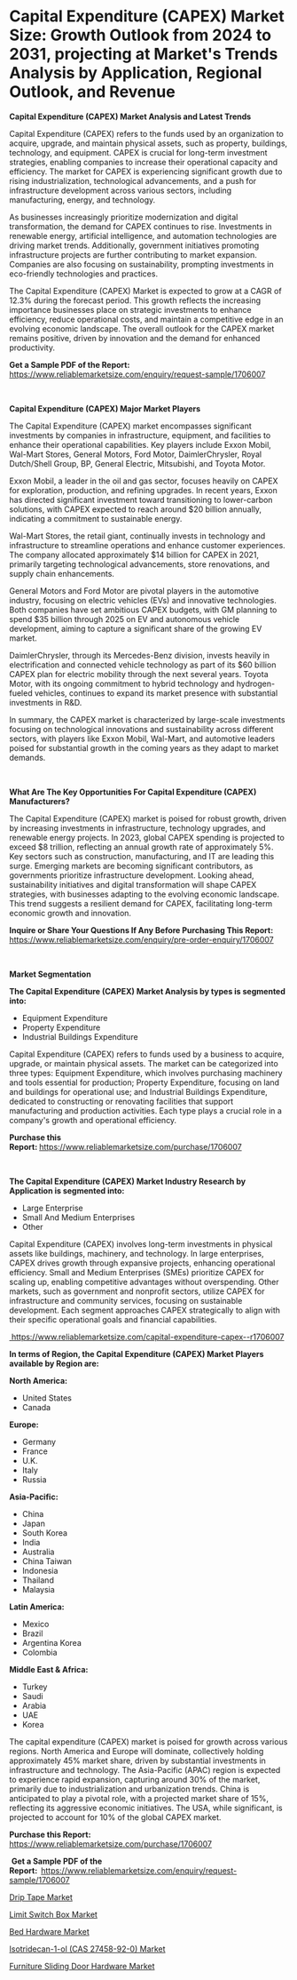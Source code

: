<p><h1>Capital Expenditure (CAPEX) Market Size: Growth Outlook from 2024 to 2031, projecting at Market's Trends Analysis by Application, Regional Outlook, and Revenue</h1></p><p><strong>Capital Expenditure (CAPEX) Market Analysis and Latest Trends</strong></p>
<p><p>Capital Expenditure (CAPEX) refers to the funds used by an organization to acquire, upgrade, and maintain physical assets, such as property, buildings, technology, and equipment. CAPEX is crucial for long-term investment strategies, enabling companies to increase their operational capacity and efficiency. The market for CAPEX is experiencing significant growth due to rising industrialization, technological advancements, and a push for infrastructure development across various sectors, including manufacturing, energy, and technology.</p><p>As businesses increasingly prioritize modernization and digital transformation, the demand for CAPEX continues to rise. Investments in renewable energy, artificial intelligence, and automation technologies are driving market trends. Additionally, government initiatives promoting infrastructure projects are further contributing to market expansion. Companies are also focusing on sustainability, prompting investments in eco-friendly technologies and practices. </p><p>The Capital Expenditure (CAPEX) Market is expected to grow at a CAGR of 12.3% during the forecast period. This growth reflects the increasing importance businesses place on strategic investments to enhance efficiency, reduce operational costs, and maintain a competitive edge in an evolving economic landscape. The overall outlook for the CAPEX market remains positive, driven by innovation and the demand for enhanced productivity.</p></p>
<p><strong>Get a Sample PDF of the Report:&nbsp;</strong> <a href="https://www.reliablemarketsize.com/enquiry/request-sample/1706007?utm_campaign=1506&utm_medium=2&utm_source=Github&utm_content=ia&utm_term=21102024&utm_id=capital-expenditure-capex">https://www.reliablemarketsize.com/enquiry/request-sample/1706007</a></p>
<p>&nbsp;</p>
<p><strong>Capital Expenditure (CAPEX) Major Market Players</strong></p>
<p><p>The Capital Expenditure (CAPEX) market encompasses significant investments by companies in infrastructure, equipment, and facilities to enhance their operational capabilities. Key players include Exxon Mobil, Wal-Mart Stores, General Motors, Ford Motor, DaimlerChrysler, Royal Dutch/Shell Group, BP, General Electric, Mitsubishi, and Toyota Motor.</p><p>Exxon Mobil, a leader in the oil and gas sector, focuses heavily on CAPEX for exploration, production, and refining upgrades. In recent years, Exxon has directed significant investment toward transitioning to lower-carbon solutions, with CAPEX expected to reach around $20 billion annually, indicating a commitment to sustainable energy.</p><p>Wal-Mart Stores, the retail giant, continually invests in technology and infrastructure to streamline operations and enhance customer experiences. The company allocated approximately $14 billion for CAPEX in 2021, primarily targeting technological advancements, store renovations, and supply chain enhancements.</p><p>General Motors and Ford Motor are pivotal players in the automotive industry, focusing on electric vehicles (EVs) and innovative technologies. Both companies have set ambitious CAPEX budgets, with GM planning to spend $35 billion through 2025 on EV and autonomous vehicle development, aiming to capture a significant share of the growing EV market.</p><p>DaimlerChrysler, through its Mercedes-Benz division, invests heavily in electrification and connected vehicle technology as part of its $60 billion CAPEX plan for electric mobility through the next several years. Toyota Motor, with its ongoing commitment to hybrid technology and hydrogen-fueled vehicles, continues to expand its market presence with substantial investments in R&D.</p><p>In summary, the CAPEX market is characterized by large-scale investments focusing on technological innovations and sustainability across different sectors, with players like Exxon Mobil, Wal-Mart, and automotive leaders poised for substantial growth in the coming years as they adapt to market demands.</p></p>
<p>&nbsp;</p>
<p><strong>What Are The Key Opportunities For Capital Expenditure (CAPEX) Manufacturers?</strong></p>
<p><p>The Capital Expenditure (CAPEX) market is poised for robust growth, driven by increasing investments in infrastructure, technology upgrades, and renewable energy projects. In 2023, global CAPEX spending is projected to exceed $8 trillion, reflecting an annual growth rate of approximately 5%. Key sectors such as construction, manufacturing, and IT are leading this surge. Emerging markets are becoming significant contributors, as governments prioritize infrastructure development. Looking ahead, sustainability initiatives and digital transformation will shape CAPEX strategies, with businesses adapting to the evolving economic landscape. This trend suggests a resilient demand for CAPEX, facilitating long-term economic growth and innovation.</p></p>
<p><strong>Inquire or Share Your Questions If Any Before Purchasing This Report:</strong> <a href="https://www.reliablemarketsize.com/enquiry/pre-order-enquiry/1706007?utm_campaign=1506&utm_medium=2&utm_source=Github&utm_content=ia&utm_term=21102024&utm_id=capital-expenditure-capex">https://www.reliablemarketsize.com/enquiry/pre-order-enquiry/1706007</a></p>
<p>&nbsp;</p>
<p><strong>Market Segmentation</strong></p>
<p><strong>The Capital Expenditure (CAPEX) Market Analysis by types is segmented into:</strong></p>
<p><ul><li>Equipment Expenditure</li><li>Property Expenditure</li><li>Industrial Buildings Expenditure</li></ul></p>
<p><p>Capital Expenditure (CAPEX) refers to funds used by a business to acquire, upgrade, or maintain physical assets. The market can be categorized into three types: Equipment Expenditure, which involves purchasing machinery and tools essential for production; Property Expenditure, focusing on land and buildings for operational use; and Industrial Buildings Expenditure, dedicated to constructing or renovating facilities that support manufacturing and production activities. Each type plays a crucial role in a company's growth and operational efficiency.</p></p>
<p><strong>Purchase this Report:&nbsp;</strong><a href="https://www.reliablemarketsize.com/purchase/1706007?utm_campaign=1506&utm_medium=2&utm_source=Github&utm_content=ia&utm_term=21102024&utm_id=capital-expenditure-capex">https://www.reliablemarketsize.com/purchase/1706007</a></p>
<p>&nbsp;</p>
<p><strong>The Capital Expenditure (CAPEX) Market Industry Research by Application is segmented into:</strong></p>
<p><ul><li>Large Enterprise</li><li>Small And Medium Enterprises</li><li>Other</li></ul></p>
<p><p>Capital Expenditure (CAPEX) involves long-term investments in physical assets like buildings, machinery, and technology. In large enterprises, CAPEX drives growth through expansive projects, enhancing operational efficiency. Small and Medium Enterprises (SMEs) prioritize CAPEX for scaling up, enabling competitive advantages without overspending. Other markets, such as government and nonprofit sectors, utilize CAPEX for infrastructure and community services, focusing on sustainable development. Each segment approaches CAPEX strategically to align with their specific operational goals and financial capabilities.</p></p>
<p><a href="https://www.reliablemarketsize.com/capital-expenditure-capex--r1706007?utm_campaign=1506&utm_medium=2&utm_source=Github&utm_content=ia&utm_term=21102024&utm_id=capital-expenditure-capex">&nbsp;https://www.reliablemarketsize.com/capital-expenditure-capex--r1706007</a></p>
<p><strong>In terms of Region, the Capital Expenditure (CAPEX) Market Players available by Region are:</strong></p>
<p>
    <p> <strong> North America: </strong>
        <ul>
            <li>United States</li>
            <li>Canada</li>
        </ul>
        </p> 
    <p> <strong> Europe: </strong>
        <ul>
            <li>Germany</li>
            <li>France</li>
            <li>U.K.</li>
            <li>Italy</li>
            <li>Russia</li>
        </ul>
        </p> 
    <p> <strong> Asia-Pacific: </strong>
        <ul>
            <li>China</li>
            <li>Japan</li>
            <li>South Korea</li>
            <li>India</li>
            <li>Australia</li>
            <li>China Taiwan</li>
            <li>Indonesia</li>
            <li>Thailand</li>
            <li>Malaysia</li>
        </ul>
        </p> 
    <p> <strong> Latin America: </strong>
        <ul>
            <li>Mexico</li>
            <li>Brazil</li>
            <li>Argentina Korea</li>
            <li>Colombia</li>
        </ul>
        </p> 
    <p> <strong> Middle East & Africa: </strong>
        <ul>
            <li>Turkey</li>
            <li>Saudi</li>
            <li>Arabia</li>
            <li>UAE</li>
            <li>Korea</li>
        </ul>
    </p>
    </p>
<p><p>The capital expenditure (CAPEX) market is poised for growth across various regions. North America and Europe will dominate, collectively holding approximately 45% market share, driven by substantial investments in infrastructure and technology. The Asia-Pacific (APAC) region is expected to experience rapid expansion, capturing around 30% of the market, primarily due to industrialization and urbanization trends. China is anticipated to play a pivotal role, with a projected market share of 15%, reflecting its aggressive economic initiatives. The USA, while significant, is projected to account for 10% of the global CAPEX market.</p></p>
<p><strong>Purchase this Report: </strong><a href="https://www.reliablemarketsize.com/purchase/1706007?utm_campaign=1506&utm_medium=2&utm_source=Github&utm_content=ia&utm_term=21102024&utm_id=capital-expenditure-capex">https://www.reliablemarketsize.com/purchase/1706007</a></p>
<p>&nbsp;<strong>Get a Sample PDF of the Report:&nbsp;&nbsp;</strong><a href="https://www.reliablemarketsize.com/enquiry/request-sample/1706007?utm_campaign=1506&utm_medium=2&utm_source=Github&utm_content=ia&utm_term=21102024&utm_id=capital-expenditure-capex">https://www.reliablemarketsize.com/enquiry/request-sample/1706007</a></p>
<p><strong></strong></p>
<p><p><a href="https://issuu.com/reportprime-2/docs/drip-tape-market-size-2030.pptx_617d46eabbca37?utm_campaign=1506&utm_medium=2&utm_source=Github&utm_content=ia&utm_term=21102024&utm_id=capital-expenditure-capex">Drip Tape Market</a></p><p><a href="https://issuu.com/reportprime-2/docs/limit-switch-box-market-size-2030.p_f913f40dc23a54?utm_campaign=1506&utm_medium=2&utm_source=Github&utm_content=ia&utm_term=21102024&utm_id=capital-expenditure-capex">Limit Switch Box Market</a></p><p><a href="https://www.linkedin.com/pulse/emerging-trends-bed-hardware-market-detailed-overview-applications-b05mf?utm_campaign=1506&utm_medium=2&utm_source=Github&utm_content=ia&utm_term=21102024&utm_id=capital-expenditure-capex">Bed Hardware Market</a></p><p><a href="https://github.com/malcomuppbi/Market-Research-Report-List-1/blob/main/isotridecan-1-ol-cas-27458-92-0-market.md?utm_campaign=1506&utm_medium=2&utm_source=Github&utm_content=ia&utm_term=21102024&utm_id=capital-expenditure-capex">Isotridecan-1-ol (CAS 27458-92-0) Market</a></p><p><a href="https://www.linkedin.com/pulse/furniture-sliding-door-hardware-market-evolution-key-trends-iy3bf?utm_campaign=1506&utm_medium=2&utm_source=Github&utm_content=ia&utm_term=21102024&utm_id=capital-expenditure-capex">Furniture Sliding Door Hardware Market</a></p></p>